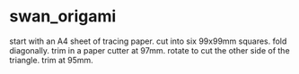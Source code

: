 # swan_origami

start with an A4 sheet of tracing paper.
cut into six 99x99mm squares.
fold diagonally.
trim in a paper cutter at 97mm.
rotate to cut the other side of the triangle.
trim at 95mm.

